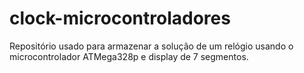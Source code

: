 # clock-microcontroladores
Repositório usado para armazenar a solução de um relógio usando o microcontrolador ATMega328p e display de 7 segmentos. 
